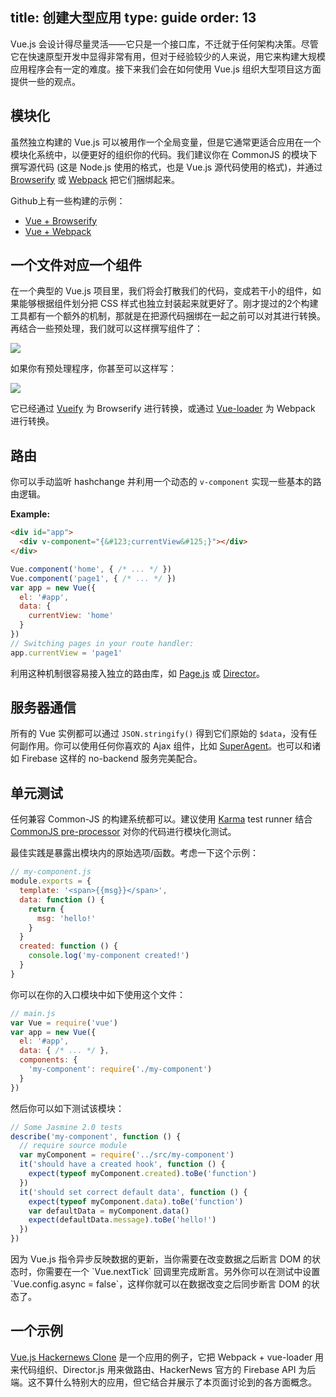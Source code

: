 title: 创建大型应用
type: guide
order: 13
---

Vue.js 会设计得尽量灵活——它只是一个接口库，不迁就于任何架构决策。尽管它在快速原型开发中显得非常有用，但对于经验较少的人来说，用它来构建大规模应用程序会有一定的难度。接下来我们会在如何使用 Vue.js 组织大型项目这方面提供一些的观点。

## 模块化

虽然独立构建的 Vue.js 可以被用作一个全局变量，但是它通常更适合应用在一个模块化系统中，以便更好的组织你的代码。我们建议你在 CommonJS 的模块下撰写源代码 (这是 Node.js 使用的格式，也是 Vue.js 源代码使用的格式)，并通过 [Browserify](http://browserify.org/) 或 [Webpack](http://webpack.github.io/) 把它们捆绑起来。

Github上有一些构建的示例：

- [Vue + Browserify](https://github.com/vuejs/vue-browserify-example)
- [Vue + Webpack](https://github.com/vuejs/vue-webpack-example)

## 一个文件对应一个组件

在一个典型的 Vue.js 项目里，我们将会打散我们的代码，变成若干小的组件，如果能够根据组件划分把 CSS 样式也独立封装起来就更好了。刚才提过的2个构建工具都有一个额外的机制，那就是在把源代码捆绑在一起之前可以对其进行转换。再结合一些预处理，我们就可以这样撰写组件了：

![](../images/vueify.png)

如果你有预处理程序，你甚至可以这样写：

![](../images/vueify_with_pre.png)

它已经通过 [Vueify](https://github.com/vuejs/vueify) 为 Browserify 进行转换，或通过 [Vue-loader](https://github.com/vuejs/vue-loader) 为 Webpack 进行转换。

## 路由

你可以手动监听 hashchange 并利用一个动态的 `v-component` 实现一些基本的路由逻辑。

**Example:**

``` html
<div id="app">
  <div v-component="{&#123;currentView&#125;}"></div>
</div>
```

``` js
Vue.component('home', { /* ... */ })
Vue.component('page1', { /* ... */ })
var app = new Vue({
  el: '#app',
  data: {
    currentView: 'home'
  }
})
// Switching pages in your route handler:
app.currentView = 'page1'
```

利用这种机制很容易接入独立的路由库，如 [Page.js](https://github.com/visionmedia/page.js) 或 [Director](https://github.com/flatiron/director)。

## 服务器通信

所有的 Vue 实例都可以通过 `JSON.stringify()` 得到它们原始的 `$data`，没有任何副作用。你可以使用任何你喜欢的 Ajax 组件，比如 [SuperAgent](https://github.com/visionmedia/superagent)。也可以和诸如 Firebase 这样的 no-backend 服务完美配合。

## 单元测试

任何兼容 Common-JS 的构建系统都可以。建议使用 [Karma](http://karma-runner.github.io/0.12/index.html) test runner 结合 [CommonJS pre-processor](https://github.com/karma-runner/karma-commonjs) 对你的代码进行模块化测试。

最佳实践是暴露出模块内的原始选项/函数。考虑一下这个示例：

``` js
// my-component.js
module.exports = {
  template: '<span>{{msg}}</span>',
  data: function () {
    return {
      msg: 'hello!'
    }
  }
  created: function () {
    console.log('my-component created!')
  }
}
```

你可以在你的入口模块中如下使用这个文件：

``` js
// main.js
var Vue = require('vue')
var app = new Vue({
  el: '#app',
  data: { /* ... */ },
  components: {
    'my-component': require('./my-component')
  }
})
```

然后你可以如下测试该模块：

``` js
// Some Jasmine 2.0 tests
describe('my-component', function () {  
  // require source module
  var myComponent = require('../src/my-component')
  it('should have a created hook', function () {
    expect(typeof myComponent.created).toBe('function')
  })
  it('should set correct default data', function () {
    expect(typeof myComponent.data).toBe('function')
    var defaultData = myComponent.data()
    expect(defaultData.message).toBe('hello!')
  })
})
```

<p class="tip">因为 Vue.js 指令异步反映数据的更新，当你需要在改变数据之后断言 DOM 的状态时，你需要在一个 `Vue.nextTick` 回调里完成断言。另外你可以在测试中设置 `Vue.config.async = false`，这样你就可以在数据改变之后同步断言 DOM 的状态了。</p>

## 一个示例

[Vue.js Hackernews Clone](https://github.com/yyx990803/vue-hackernews) 是一个应用的例子，它把 Webpack + vue-loader 用来代码组织、Director.js 用来做路由、HackerNews 官方的 Firebase API 为后端。这不算什么特别大的应用，但它结合并展示了本页面讨论到的各方面概念。
